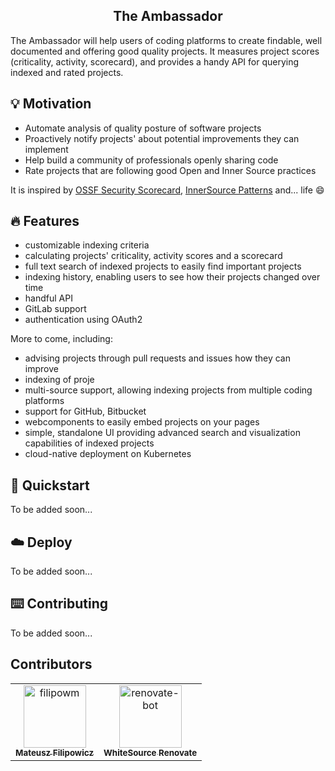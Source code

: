 <p align="center">
    <h2 align="center">The Ambassador</h3>
</p>

The Ambassador will help users of coding platforms to
create findable, well documented and offering good quality projects.
It measures project scores (criticality, activity, scorecard),
and provides a handy API for querying indexed and rated projects.

## 💡 Motivation

- Automate analysis of quality posture of software projects
- Proactively notify projects' about potential improvements they can implement
- Help build a community of professionals openly sharing code
- Rate projects that are following good Open and Inner Source practices

It is inspired by [OSSF Security Scorecard](https://github.com/ossf/scorecard),
[InnerSource Patterns](https://github.com/InnerSourceCommons/InnerSourcePatterns)
and... life 😄

## 🔥 Features

- customizable indexing criteria
- calculating projects' criticality, activity scores and a scorecard
- full text search of indexed projects to easily find important projects
- indexing history, enabling users to see how their projects changed over time
- handful API  
- GitLab support
- authentication using OAuth2
  
More to come, including:
- advising projects through pull requests and issues how they can improve
- indexing of proje
- multi-source support, allowing indexing projects from multiple coding platforms
- support for GitHub, Bitbucket  
- webcomponents to easily embed projects on your pages
- simple, standalone UI providing advanced search and visualization capabilities
  of indexed projects
- cloud-native deployment on Kubernetes

## 🚀 Quickstart

To be added soon...

## ☁️ Deploy

To be added soon...

## ⌨️️ Contributing

To be added soon...

## Contributors

<!-- readme: contributors -start -->
<table>
<tr>
    <td align="center">
        <a href="https://github.com/filipowm">
            <img src="https://avatars.githubusercontent.com/u/20795389?v=4" width="100;" alt="filipowm"/>
            <br />
            <sub><b>Mateusz Filipowicz</b></sub>
        </a>
    </td>
    <td align="center">
        <a href="https://github.com/renovate-bot">
            <img src="https://avatars.githubusercontent.com/u/25180681?v=4" width="100;" alt="renovate-bot"/>
            <br />
            <sub><b>WhiteSource Renovate</b></sub>
        </a>
    </td></tr>
</table>
<!-- readme: contributors -end -->